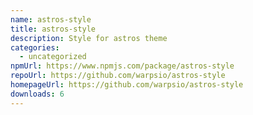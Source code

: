 ```yaml
---
name: astros-style
title: astros-style
description: Style for astros theme
categories:
  - uncategorized
npmUrl: https://www.npmjs.com/package/astros-style
repoUrl: https://github.com/warpsio/astros-style
homepageUrl: https://github.com/warpsio/astros-style
downloads: 6
---
```

